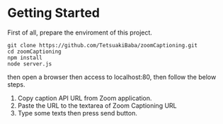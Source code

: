 
# Getting Started
First of all, prepare the enviroment of this project.
```
git clone https://github.com/TetsuakiBaba/zoomCaptioning.git
cd zoomCaptioning
npm install
node server.js
```
then open a browser then access to localhost:80, then follow the below steps.
1. Copy caption API URL from Zoom application.
2. Paste the URL to the textarea of Zoom Captioning URL
3. Type some texts then press send button.
